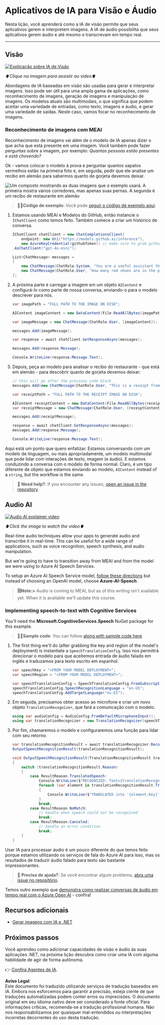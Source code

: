# Aplicativos de IA para Visão e Áudio

Nesta lição, você aprenderá como a IA de visão permite que seus aplicativos gerem e interpretem imagens. A IA de áudio possibilita que seus aplicativos gerem áudio e até mesmo o transcrevam em tempo real.

---

## Visão

[![Explicação sobre IA de Visão](https://img.youtube.com/vi/QXbASt1KXuw/0.jpg)](https://youtu.be/QXbASt1KXuw?feature=shared)

_⬆️Clique na imagem para assistir ao vídeo⬆️_

Abordagens de IA baseadas em visão são usadas para gerar e interpretar imagens. Isso pode ser útil para uma ampla gama de aplicações, como reconhecimento de imagens, geração de imagens e manipulação de imagens. Os modelos atuais são multimodais, o que significa que podem aceitar uma variedade de entradas, como texto, imagens e áudio, e gerar uma variedade de saídas. Neste caso, vamos focar no reconhecimento de imagens.

### Reconhecimento de imagens com MEAI

Reconhecimento de imagens vai além de o modelo de IA apenas dizer o que acha que está presente em uma imagem. Você também pode fazer perguntas sobre a imagem, por exemplo: _Quantas pessoas estão presentes e está chovendo?_

Ok - vamos colocar o modelo à prova e perguntar quantos sapatos vermelhos estão na primeira foto e, em seguida, pedir que ele analise um recibo em alemão para sabermos quanto de gorjeta devemos deixar.

![Um composto mostrando as duas imagens que o exemplo usará. A primeira mostra vários corredores, mas apenas suas pernas. A segunda é um recibo de restaurante em alemão](../../../translated_images/example-visual-image.e2fc4ffa5f01b3d65bb9bd5d23eebf97513bf486b761209b28fea06b63a11f6c.pt.png)

> 🧑‍💻**Código de exemplo**: Você pode [seguir o código de exemplo aqui](../../../03-CoreGenerativeAITechniques/src/Vision-01MEAI-GitHubModels).

1. Estamos usando MEAI e Modelos do GitHub, então instancie o `IChatClient` como temos feito. Também comece a criar um histórico de conversa.

    ```csharp
    IChatClient chatClient = new ChatCompletionsClient(
        endpoint: new Uri("https://models.github.ai/inference"),
        new AzureKeyCredential(githubToken)) // make sure to grab githubToken from the secrets or environment
    .AsChatClient("gpt-4o-mini");

    List<ChatMessage> messages = 
    [
        new ChatMessage(ChatRole.System, "You are a useful assistant that describes images using a direct style."),
        new ChatMessage(ChatRole.User, "How many red shoes are in the photo?") // we'll start with the running photo
    ];
    ```

1. A próxima parte é carregar a imagem em um objeto `AIContent` e configurá-lo como parte de nossa conversa, enviando-o para o modelo descrever para nós.

    ```csharp
    var imagePath = "FULL PATH TO THE IMAGE ON DISK";

    AIContent imageContent = new DataContent(File.ReadAllBytes(imagePath), "image/jpeg"); // the important part here is that we're loading it in bytes. The image could come from anywhere.

    var imageMessage = new ChatMessage(ChatRole.User, [imageContent]);

    messages.Add(imageMessage);

    var response = await chatClient.GetResponseAsync(messages);

    messages.Add(response.Message);

    Console.WriteLine(response.Message.Text);
    ```

1. Depois, peça ao modelo para analisar o recibo do restaurante - que está em alemão - para descobrir quanto de gorjeta devemos deixar:

    ```csharp
    // this will go after the previous code block
    messages.Add(new ChatMessage(ChatRole.User, "This is a receipt from a lunch. I had the sausage. How much of a tip should I leave?"));

    var receiptPath = "FULL PATH TO THE RECEIPT IMAGE ON DISK";

    AIContent receiptContent = new DataContent(File.ReadAllBytes(receiptPath), "image/jpeg");
    var receiptMessage = new ChatMessage(ChatRole.User, [receiptContent]);

    messages.Add(receiptMessage);

    response = await chatClient.GetResponseAsync(messages);
    messages.Add(response.Message);

    Console.WriteLine(response.Message.Text);
    ```

Aqui está um ponto que quero enfatizar. Estamos conversando com um modelo de linguagem, ou mais apropriadamente, um modelo multimodal que pode lidar com interações de texto, imagem (e áudio). E estamos conduzindo a conversa com o modelo de forma normal. Claro, é um tipo diferente de objeto que estamos enviando ao modelo, `AIContent` instead of a `string`, but the workflow is the same.

> 🙋 **Need help?**: If you encounter any issues, [open an issue in the repository](https://github.com/microsoft/Generative-AI-for-beginners-dotnet/issues/new).

## Audio AI

[![Audio AI explainer video](https://img.youtube.com/vi/fuquPXRNqCo/0.jpg)](https://youtu.be/fuquPXRNqCo?feature=shared)

_⬆️Click the image to watch the video⬆️_

Real-time audio techniques allow your apps to generate audio and transcribe it in real-time. This can be useful for a wide range of applications, such as voice recognition, speech synthesis, and audio manipulation.

But we're going to have to transition away from MEAI and from the model we were using to Azure AI Speech Services.

To setup an Azure AI Speech Service model, [follow these directions](../02-SetupDevEnvironment/getting-started-azure-openai.md) but instead of choosing an OpenAI model, choose **Azure-AI-Speech**.

> **🗒️Note:>** Audio is coming to MEAI, but as of this writing isn't available yet. When it is available we'll update this course.

### Implementing speech-to-text with Cognitive Services

You'll need the **Microsoft.CognitiveServices.Speech** NuGet package for this example.

> 🧑‍💻**Sample code**: You can follow [along with sample code here](../../../03-CoreGenerativeAITechniques/src/Audio-01-SpeechMic).

1. The first thing we'll do (after grabbing the key and region of the model's deployment) is instantiate a `SpeechTranslationConfig`. Isso nos permitirá direcionar o modelo para que aceitemos entrada de áudio falado em inglês e traduzamos para texto escrito em espanhol.

    ```csharp
    var speechKey = "<FROM YOUR MODEL DEPLOYMENT>";
    var speechRegion = "<FROM YOUR MODEL DEPLOYMENT>";

    var speechTranslationConfig = SpeechTranslationConfig.FromSubscription(speechKey, speechRegion);
    speechTranslationConfig.SpeechRecognitionLanguage = "en-US";
    speechTranslationConfig.AddTargetLanguage("es-ES");
    ```

1. Em seguida, precisamos obter acesso ao microfone e criar um novo objeto `TranslationRecognizer`, que fará a comunicação com o modelo.

    ```csharp
    using var audioConfig = AudioConfig.FromDefaultMicrophoneInput();
    using var translationRecognizer = new TranslationRecognizer(speechTranslationConfig, audioConfig);
    ```

1. Por fim, chamaremos o modelo e configuraremos uma função para lidar com seu retorno.

    ```csharp
    var translationRecognitionResult = await translationRecognizer.RecognizeOnceAsync();
    OutputSpeechRecognitionResult(translationRecognitionResult);

    void OutputSpeechRecognitionResult(TranslationRecognitionResult translationRecognitionResult)
    {
        switch (translationRecognitionResult.Reason)
        {
            case ResultReason.TranslatedSpeech:
                Console.WriteLine($"RECOGNIZED: Text={translationRecognitionResult.Text}");
                foreach (var element in translationRecognitionResult.Translations)
                {
                    Console.WriteLine($"TRANSLATED into '{element.Key}': {element.Value}");
                }
                break;
            case ResultReason.NoMatch:
                // handle when speech could not be recognized
                break;
            case ResultReason.Canceled:
                // handle an error condition
                break;
        }
    }
    ```

Usar IA para processar áudio é um pouco diferente do que temos feito porque estamos utilizando os serviços de fala do Azure AI para isso, mas os resultados de traduzir áudio falado para texto são bastante impressionantes.

> 🙋 **Precisa de ajuda?**: Se você encontrar algum problema, [abra uma issue no repositório](https://github.com/microsoft/Generative-AI-for-beginners-dotnet/issues/new).

Temos outro exemplo que [demonstra como realizar conversas de áudio em tempo real com o Azure Open AI](../../../03-CoreGenerativeAITechniques/src/Audio-02-RealTimeAudio) - confira!


## Recursos adicionais

- [Gerar imagens com IA e .NET](https://learn.microsoft.com/dotnet/ai/quickstarts/quickstart-openai-generate-images?tabs=azd&pivots=openai)


## Próximos passos

Você aprendeu como adicionar capacidades de visão e áudio às suas aplicações .NET, na próxima lição descubra como criar uma IA com alguma habilidade de agir de forma autônoma.

👉 [Confira Agentes de IA](./04-agents.md).

**Aviso Legal**:  
Este documento foi traduzido utilizando serviços de tradução baseados em IA. Embora nos esforcemos para garantir a precisão, esteja ciente de que traduções automatizadas podem conter erros ou imprecisões. O documento original em seu idioma nativo deve ser considerado a fonte oficial. Para informações críticas, recomenda-se a tradução profissional humana. Não nos responsabilizamos por quaisquer mal-entendidos ou interpretações incorretas decorrentes do uso desta tradução.